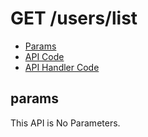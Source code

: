 # GET /users/list


- [Params](#params)
- [API Code](/src/endpoints/users/list.js)
- [API Handler Code](/src/handlers/web/users/list.js)

## params

This API is No Parameters.